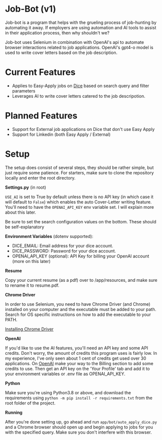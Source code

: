 # Job-Bot (v1)
Job-bot is a program that helps with the grueling process of job-hunting by automating it away.
If employers are using automation and AI tools to assist in their application process, then why shouldn't we?

Job-bot uses Selenium in combination with OpenAI's api to automate browser interactions related to job applications. 
OpenAI's gpt4-o model is used to write cover letters based on the job description.

# Current Features

* Applies to Easy-Apply jobs on [Dice](https://dice.com) based on search query and filter parameters
* Leverages AI to write cover letters catered to the job descripotion.

# Planned Features

* Support for External job applications on Dice that don't use Easy Apply
* Support for Linkedin (both Easy Apply / External)
  
# Setup

The setup does consist of several steps, they should be rather simple, but just require some patience.
For starters, make sure to clone the repository locally and enter the root directory.

**Settings.py** (in root)

`USE_AI` is set to True by default unless there is no API key (in which case it will default to `False`)
which enables the auto Cover-Letter writing feature. You'll need to have the `OPENAI_API_KEY` env variable
set. I will explain more about this later.

Be sure to set the search configuration values on the bottom. These should be self-explanatory

**Environment Variables** (dotenv supported):

- DICE_EMAIL: Email address for your dice account.
- DICE_PASSWORD: Password for your dice account.
- OPENAI_API_KEY (optional): API Key for billing your OpenAI account (more on this later)

**Resume**

Copy your current resume (as a pdf) over to /app/resources, and make sure to rename it to resume.pdf.

**Chrome Driver**

In order to use Selenium, you need to have Chrome Driver (and Chrome) installed on your computer and 
the executable must be added to your path. Search for OS specific instructions on how to add the 
executable to your PATH.

[Installing Chrome Driver](https://developer.chrome.com/docs/chromedriver/get-started)

**OpenAI**

If you'd like to use the AI features, you'll need an API key and some API credits. Don't worry, the
amount of credits this program uses is fairly low. In my experience, I've only seen about 1 cent of 
credits get used over 30 applications. On [OpenAI](https://platform.openai.com/settings/profile) make
your way to the Billing section to add some credits to use. Then get an API key on the 'Your Profile' 
tab and add it to your environment variables or .env file as OPENAI_API_KEY.

**Python** 

Make sure you're using Python3.8 or above, and download the requirements using 
`python -m pip install -r requirements.txt` from the root folder of the project.

**Running**

After you're done setting up, go ahead and run `app/bot/auto_apply_dice.py` and a Chrome browser should
open up and begin applying to jobs for you with the specified query. Make sure you don't interfere with 
this browser.




